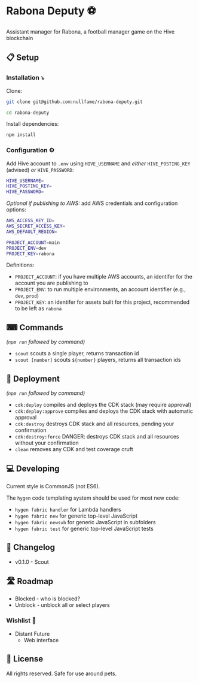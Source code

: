 # Rabona Deputy ⚽️

Assistant manager for Rabona, a football manager game on the Hive blockchain

## 📋 Setup

### Installation ⤵️

Clone:

``` bash
git clone git@github.com:nullfame/rabona-deputy.git
```

``` bash
cd rabona-deputy
```

Install dependencies:

``` bash
npm install
```

### Configuration ⚙️

Add Hive account to `.env` using `HIVE_USERNAME` and _either_ `HIVE_POSTING_KEY` (advised) _or_ `HIVE_PASSWORD`:

``` bash
HIVE_USERNAME=
HIVE_POSTING_KEY=
HIVE_PASSWORD=
```

_Optional if publishing to AWS:_ add AWS credentials and configuration options:

``` bash
AWS_ACCESS_KEY_ID=
AWS_SECRET_ACCESS_KEY=
AWS_DEFAULT_REGION=

PROJECT_ACCOUNT=main
PROJECT_ENV=dev
PROJECT_KEY=rabona
```

Definitions:

* `PROJECT_ACCOUNT`: if you have multiple AWS accounts, an identifer for the account you are publishing to
* `PROJECT_ENV`: to run multiple environments, an account identifier (e.g., `dev`, `prod`)
* `PROJECT_KEY`:  an identifer for assets built for this project, recommended to be left as `rabona`

## ⌨ Commands

_(`npm run` followed by command)_

* `scout` scouts a single player, returns transaction id
* `scout [number]` scouts `${number}` players, returns all transaction ids

## 🚀 Deployment

_(`npm run` followed by command)_

* `cdk:deploy` compiles and deploys the CDK stack (may require approval)
* `cdk:deploy:approve` compiles and deploys the CDK stack with automatic approval
* `cdk:destroy` destroys CDK stack and all resources, pending your confirmation
* `cdk:destroy:force` DANGER: destroys CDK stack and all resources without your confirmation
* `clean` removes any CDK and test coverage cruft

## 💻 Developing

Current style is CommonJS (not ES6).

The `hygen` code templating system should be used for most new code:

* `hygen fabric handler` for Lambda handlers
* `hygen fabric new` for generic top-level JavaScript
* `hygen fabric newsub` for generic JavaScript in subfolders
* `hygen fabric test` for generic top-level JavaScript tests

## 📝 Changelog

* v0.1.0 - Scout

## 🛣 Roadmap

* Blocked - who is blocked?
* Unblock - unblock all or select players

### Wishlist 🌠

* Distant Future
  * Web interface

## 📜 License

All rights reserved. Safe for use around pets.
